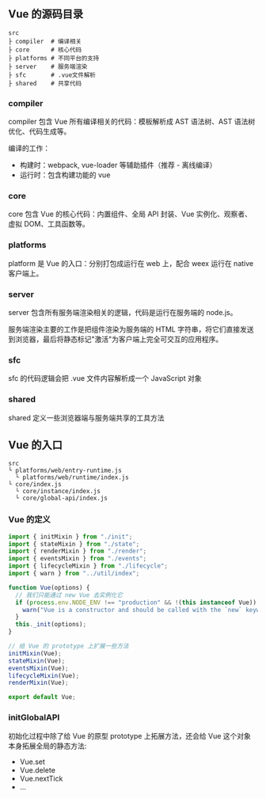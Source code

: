 ## Vue 的源码目录

```
src
├ compiler  # 编译相关
├ core      # 核心代码
├ platforms # 不同平台的支持
├ server    # 服务端渲染
├ sfc       # .vue文件解析
├ shared    # 共享代码
```

### compiler

compiler 包含 Vue 所有编译相关的代码：模板解析成 AST 语法树、AST 语法树优化、代码生成等。

编译的工作：

- 构建时：webpack, vue-loader 等辅助插件（推荐 - 离线编译）
- 运行时：包含构建功能的 vue

### core

core 包含 Vue 的核心代码：内置组件、全局 API 封装、Vue 实例化、观察者、虚拟 DOM、工具函数等。

### platforms

platform 是 Vue 的入口：分别打包成运行在 web 上，配合 weex 运行在 native 客户端上。

### server

server 包含所有服务端渲染相关的逻辑，代码是运行在服务端的 node.js。

服务端渲染主要的工作是把组件渲染为服务端的 HTML 字符串，将它们直接发送到浏览器，最后将静态标记"激活"为客户端上完全可交互的应用程序。

### sfc

sfc 的代码逻辑会把 .vue 文件内容解析成一个 JavaScript 对象

### shared

shared 定义一些浏览器端与服务端共享的工具方法

## Vue 的入口

```
src
└ platforms/web/entry-runtime.js
  └ platforms/web/runtime/index.js
└ core/index.js
  └ core/instance/index.js
  └ core/global-api/index.js
```

### Vue 的定义

```javascript
import { initMixin } from "./init";
import { stateMixin } from "./state";
import { renderMixin } from "./render";
import { eventsMixin } from "./events";
import { lifecycleMixin } from "./lifecycle";
import { warn } from "../util/index";

function Vue(options) {
  // 我们只能通过 new Vue 去实例化它
  if (process.env.NODE_ENV !== "production" && !(this instanceof Vue)) {
    warn("Vue is a constructor and should be called with the `new` keyword");
  }
  this._init(options);
}

// 给 Vue 的 prototype 上扩展一些方法
initMixin(Vue);
stateMixin(Vue);
eventsMixin(Vue);
lifecycleMixin(Vue);
renderMixin(Vue);

export default Vue;
```

### initGlobalAPI

初始化过程中除了给 Vue 的原型 prototype 上拓展方法，还会给 Vue 这个对象本身拓展全局的静态方法:

- Vue.set
- Vue.delete
- Vue.nextTick
- ...
